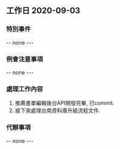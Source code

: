 ## 工作日 2020-09-03

### 特別事件

-- none ---

### 例會注意事項

-- none ---

### 處理工作內容

1. 推薦書單編輯後台API開發完畢, 已commit.
2. 接下來處理台南資料庫升級流程文件.

### 代辦事項

-- none ---
